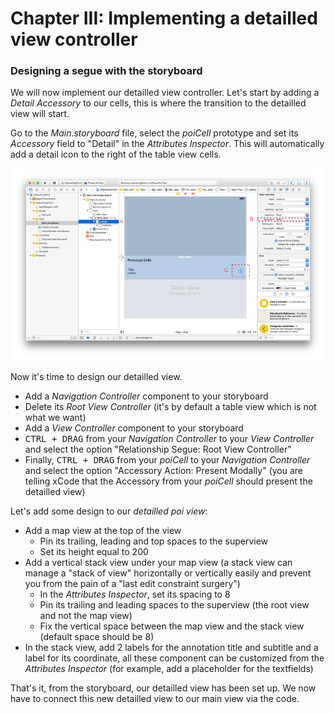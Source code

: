 # Chapter III: Implementing a detailled view controller

### Designing a segue with the storyboard

We will now implement our detailled view controller. Let's start by adding a *Detail Accessory* to our cells, this is where the transition to the detailled view will start.

Go to the *Main.storyboard* file, select the *poiCell* prototype and set its *Accessory* field to "Detail" in the *Attributes Inspector*. This will automatically add a detail icon to the right of the table view cells.

![illustration11](../art/illustration11.png)

Now it's time to design our detailled view. 

* Add a *Navigation Controller* component to your storyboard
* Delete its *Root View Controller* (it's by default a table view which is not what we want)
* Add a *View Controller* component to your storyboard
* <kbd>CTRL + DRAG</kbd> from your *Navigation Controller* to your *View Controller* and select the option "Relationship Segue: Root View Controller"
* Finally, <kbd>CTRL + DRAG</kbd> from your *poiCell* to your *Navigation Controller* and select the option "Accessory Action: Present Modally" (you are telling xCode that the Accessory from your *poiCell* should present the detailled view)

Let's add some design to our *detailled poi view*:

* Add a map view at the top of the view
  * Pin its trailing, leading and top spaces to the superview
  * Set its height equal to 200
* Add a vertical stack view under your map view (a stack view can manage a "stack of view" horizontally or vertically easily and prevent you from the pain of a "last edit constraint surgery")
  * In the *Attributes Inspector*, set its spacing to 8
  * Pin its trailing and leading spaces to the superview (the root view and not the map view)
  * Fix the vertical space between the map view and the stack view (default space should be 8)
* In the stack view, add 2 labels for the annotation title and subtitle and a label for its coordinate, all these component can be customized from the *Attributes Inspector* (for example, add a placeholder for the textfields)

That's it, from the storyboard, our detailled view has been set up. We now have to connect this new detailled view to our main view via the code.